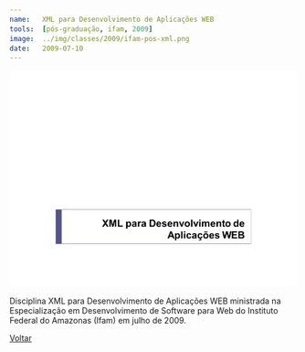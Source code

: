 ```yaml
---
name:  	XML para Desenvolvimento de Aplicações WEB
tools: 	[pós-graduação, ifam, 2009]
image: 	../img/classes/2009/ifam-pos-xml.png
date: 	2009-07-10
---
```


![](../img/classes/2009/ifam-pos-xml.png)

Disciplina XML para Desenvolvimento de Aplicações WEB ministrada na Especialização em Desenvolvimento de Software para Web do Instituto Federal do Amazonas (Ifam) em julho de 2009.

<p class="text-center">
	<a class="btn btn-outline-primary mt-1" href="{{ site.baseurl }}/classes/">Voltar</a>
</p>